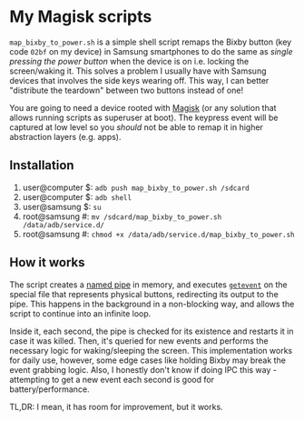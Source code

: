 # My Magisk scripts

`map_bixby_to_power.sh` is a simple shell script remaps the Bixby button (key code `02bf` on my device) in Samsung smartphones 
to do the same as *single pressing the power button* when the device is on i.e. locking the screen/waking it.
This solves a problem I usually have with Samsung devices that involves the
side keys wearing off. This way, I can better "distribute the teardown" between
two buttons instead of one!

You are going to need a device rooted with [Magisk](https://github.com/topjohnwu/Magisk) (or any solution that
allows running scripts as superuser at boot). The keypress event will be captured at low level so you *should* not
be able to remap it in higher abstraction layers (e.g. apps).

## Installation
1. user@computer $: `adb push map_bixby_to_power.sh /sdcard`
2. user@computer $: `adb shell`
3. user@samsung $: `su`
4. root@samsung #: `mv /sdcard/map_bixby_to_power.sh /data/adb/service.d/`
5. root@samsung #: `chmod +x /data/adb/service.d/map_bixby_to_power.sh`

## How it works
The script creates a [named pipe](https://en.wikipedia.org/wiki/Named_pipe) in memory, and
executes [`getevent`](https://source.android.com/docs/core/interaction/input/getevent) on the
special file that represents physical buttons, redirecting its output
to the pipe. This happens in the background in a non-blocking way, and allows the script to continue into an infinite loop.

Inside it, each second, the pipe is checked for its existence and restarts it in case it was killed.
Then, it's queried for new events and performs the necessary logic for
waking/sleeping the screen. This implementation works for daily use, however, some edge cases
like holding Bixby may break the event grabbing logic. Also, I honestly don't know if doing IPC
this way - attempting to get a new event each second is good for battery/performance.

TL,DR: I mean, it has room for improvement, but it works.
